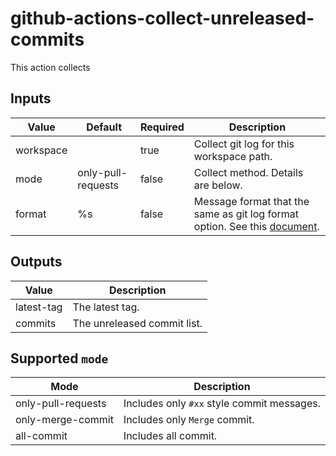 # github-actions-collect-unreleased-commits

This action collects

## Inputs

|Value    |Default           |Required|Description                                                                                                                  |
|---------|------------------|--------|-----------------------------------------------------------------------------------------------------------------------------|
|workspace|                  |true    |Collect git log for this workspace path.                                                                                     |
|mode     |only-pull-requests|false   |Collect method. Details are below.                                                                                           |
|format   |%s                |false   |Message format that the same as git log format option. See this [document](https://git-scm.com/docs/git-log#_pretty_formats).|

## Outputs

|Value     |Description                |
|----------|---------------------------|
|latest-tag|The latest tag.            |
|commits   |The unreleased commit list.|

## Supported `mode`

|Mode              |Description                               |
|------------------|------------------------------------------|
|only-pull-requests|Includes only `#xx` style commit messages.|
|only-merge-commit |Includes only `Merge` commit.             |
|all-commit        |Includes all commit.                      |
